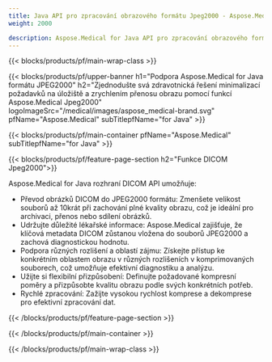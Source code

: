 ```yaml
---
title: Java API pro zpracování obrazového formátu Jpeg2000 - Aspose.Medical
weight: 2000

description: Aspose.Medical for Java API pro zpracování obrazového formátu Jpeg2000
---
```


{{< blocks/products/pf/main-wrap-class >}}

{{< blocks/products/pf/upper-banner h1="Podpora Aspose.Medical for Java formátu JPEG2000" h2="Zjednodušte svá zdravotnická řešení minimalizací požadavků na úložiště a zrychlením přenosu obrazu pomocí funkcí Aspose.Medical Jpeg2000" logoImageSrc="/medical/images/aspose_medical-brand.svg" pfName="Aspose.Medical" subTitlepfName="for Java" >}}

{{< blocks/products/pf/main-container pfName="Aspose.Medical" subTitlepfName="for Java" >}}

{{< blocks/products/pf/feature-page-section h2="Funkce DICOM Jpeg2000">}}

<p>Aspose.Medical for Java rozhraní DICOM API umožňuje:</p>

<ul>
<li>Převod obrázků DICOM do JPEG2000 formátu: Zmenšete velikost souborů až 10krát při zachování plné kvality obrazu, což je ideální pro archivaci, přenos nebo sdílení obrázků.</li>
<li>Udržujte důležité lékařské informace: Aspose.Medical zajišťuje, že klíčová metadata DICOM zůstanou vložena do souborů JPEG2000 a zachová diagnostickou hodnotu.</li>
<li>Podpora různých rozlišení a oblastí zájmu: Získejte přístup ke konkrétním oblastem obrazu v různých rozlišeních v komprimovaných souborech, což umožňuje efektivní diagnostiku a analýzu.</li>
<li>Užijte si flexibilní přizpůsobení: Definujte požadované kompresní poměry a přizpůsobte kvalitu obrazu podle svých konkrétních potřeb.</li>
<li>Rychlé zpracování: Zažijte vysokou rychlost komprese a dekomprese pro efektivní zpracování dat.</li>
</ul>

{{< /blocks/products/pf/feature-page-section >}}

{{< /blocks/products/pf/main-container >}}

{{< /blocks/products/pf/main-wrap-class >}}